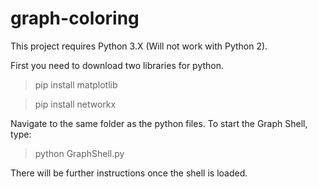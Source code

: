 # graph-coloring

This project requires Python 3.X (Will not work with Python 2).

First you need to download two libraries for python.

> pip install matplotlib

> pip install networkx

Navigate to the same folder as the python files.  To start the Graph Shell, type:

> python GraphShell.py

There will be further instructions once the shell is loaded.
